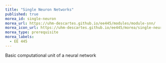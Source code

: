 ```yaml
---
title: "Single Neuron Networks"
published: true
morea_id: single-neuron
morea_url: https://uhm-descartes.github.io/ee445/modules/module-snn/
morea_icon_url: https://uhm-descartes.github.io/ee445/morea/single-neuron/snn.png
morea_type: prerequisite
morea_labels:
  - EE 445
---
```

Basic computational unit of a neural network
